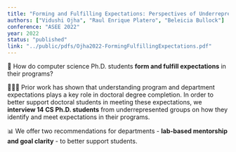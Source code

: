 ```yaml
---
title: "Forming and Fulfilling Expectations: Perspectives of Underrepresented Computer Science Doctoral Students"
authors: ["Vidushi Ojha", "Raul Enrique Platero", "Beleicia Bullock"]
conference: "ASEE 2022"
year: 2022
status: "published"
link: "../public/pdfs/Ojha2022-FormingFulfillingExpectations.pdf"
---
```


🧠 How do computer science Ph.D. students **form and fulfill expectations** in their programs?

👩🏾‍🔬 Prior work has shown that understanding program and department expectations plays a key role in doctoral degree completion. In order to better support doctoral students in meeting these expectations, we **interview 14 CS Ph.D. students** from underrepresented groups on how they identify and meet expectations in their programs.

📊 We offer two recommendations for departments - **lab-based mentorship and goal clarity** - to better support students.
